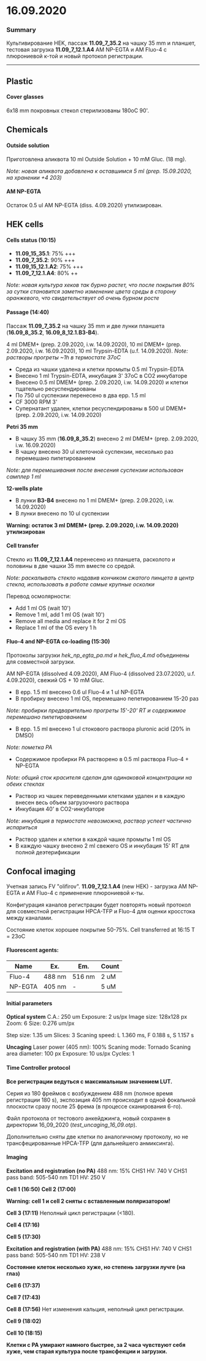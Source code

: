 16.09.2020
==========

### Summary 
Культивирование HEK, пассаж **11.09_7_35.2** на чашку 35 mm и планшет, тестовая загрузка **11.09_7_12.1.A4** AM NP-EGTA и AM Fluo-4 с плюрониевой к-той и новый протокол регистрации.

---

## Plastic
#### Cover glasses
6x18 mm покровных стекол стерилизованы 180oC 90'.


## Chemicals
#### Outside solution
Приготовлена аликвота 10 ml Outside Solution + 10 mM Gluc. (18 mg).

*Note: новая аликвота добавлена к оставшимся 5 ml (prep. 15.09.2020, на хранении +4 203)*

#### AM NP-EGTA
Остаток 0.5 ul AM NP-EGTA (diss. 4.09.2020) утилизирован.


## HEK cells
#### Cells status (10:15)
- **11.09_15_35.1**: 75% +++
- **11.09_7_35.2**: 90% +++
- **11.09_15_12.1.A2**: 75% +++
- **11.09_7_12.1.A4**: 80% ++

*Note: новая культура хеков так бурно растет, что после покрытия 80% за сутки становится заметно изменение цвета среды в сторону оранжевого, что свидетельствует об очень бурном росте*

#### Passage (14:40)
Пассаж **11.09_7_35.2** на чашку 35 mm и две лунки планшета (**16.09_8_35.2**, **16.09_8_12.1.B3-B4**).

4 ml DMEM+ (prep. 2.09.2020, i.w. 14.09.2020), 10 ml DMEM+ (prep. 2.09.2020, i.w. 16.09.2020), 10 ml Trypsin-EDTA (u.f. 14.09.2020).
*Note: растворы прогреты \~1h в термостате 37oC*

- Среда из чашки удалена и клетки промыты 0.5 ml Trypsin-EDTA
- Внесено 1 ml Trypsin-EDTA, инкубация 3' 37oC в CO2 инкубаторе
- Внесено 0.5 ml DMEM+ (prep. 2.09.2020, i.w. 14.09.2020) и клетки тщательно ресуспендированы
- По 750 ul суспензии перенесено в два epp. 1.5 ml
- CF 3000 RPM 3'
- Супернатант удален, клетки ресуспендированы в 500 ul DMEM+ (prep. 2.09.2020, i.w. 14.09.2020)

**Petri 35 mm**
- В чашку 35 mm (**16.09_8_35.2**) внесено 2 ml DMEM+ (prep. 2.09.2020, i.w. 16.09.2020)
- В чашку внесено 30 ul клеточной суспензии, несколько раз перемешано пипетированием 

*Note: для перемешивания после внесения суспензии использован самплер 1 ml*

**12-wells plate**
- В лунки **B3-B4** внесено по 1 ml DMEM+ (prep. 2.09.2020, i.w. 14.09.2020)
- В лунки внесено по 10 ul суспензии

**Warning:  остаток 3 ml DMEM+ (prep. 2.09.2020, i.w. 14.09.2020) утилизирован**

#### Cell transfer
Стекло из **11.09_7_12.1.A4** перенесено из планшета, расколото и половины в две чашки 35 mm вместе со средой.

*Note: раскалывать стекло надавив кончиком сжатого пинцета в центр стекла, использовать в работе самые крупные осколки*

Перевод осмолярности:
- Add 1 ml OS (wait 10')
- Remove 1 ml, add 1 ml OS (wait 10')
- Remove all media and replace it for 2 ml OS
- Replace 1 ml of the OS every 1 h

#### Fluo-4 and NP-EGTA co-loading (15:30)
Протоколы загрузки *hek_np_egta_pa.md* и *hek_fluo_4.md* объединены для совместной загрузки.

AM NP-EGTA (dissolved 4.09.2020), AM Fluo-4 (dissolved 23.07.2020, u.f. 4.09.2020), свежий OS + 10 mM Gluc.

- В epp. 1.5 ml внесено 0.6 ul Fluo-4 и 1 ul NP-EGTA 
- В пробирку внесено 1 ml OS, перемешано пепетированием 15-20 раз

*Note: пробирки предварительно прогреты 15'-20' RT и содержимое перемешано пипетированием*

- В epp. 1.5 ml внесено 1 ul стокового раствора pluronic acid (20% in DMSO)

*Note: пометка PA*


- Содержимое пробирки PA растворено в 0.5 ml раствора Fluo-4 + NP-EGTA

*Note: общий сток красителя сделан для одинаковой концентрации на обеих стеклах*

- Раствор из чашек переведенными клетками удален и в каждую внесен весь объем загрузочного раствора
- Инкубация 40' в CO2-инкубаторе

*Note: инкубация в термостате невозможна, раствор успеет частично испариться*

- Раствор удален и клетки в каждой чашке промыты 1 ml OS
- В каждую чашку внесено 2 ml свежего OS и инкубация 15' RT для полной деэтерификации


## Confocal imaging
Учетная запись FV "olifirov".
**11.09_7_12.1.A4** (new HEK) - загрузка AM NP-EGTA и AM Fluo-4 с применение плюрониевой к-ты.

Конфигурация каналов регистрации будет повторять новый протокол для совместной регистрации HPCA-TFP и Fluo-4 для оценки кросстока между каналами.

Состояние клеток хорошее покрытие 50-75%.
Cell transferred at 16:15
T = 23oC

#### Fluorescent agents:
|Name|Ex.|Em.|Count|
|-|-|-|-|
|Fluo-4|488 nm|516 nm|2 uM|
|NP-EGTA|405 nm|-|5 uM|

#### Initial parameters
**Optical system**
C.A.: 250 um
Exposure: 2 us/px
Image size: 128x128 px
Zoom: 6
Size: 0.276 um/px

Step size: 1.35 um
Slices: 3
Scaning speed: L 1.360 ms, F 0.188 s, S 1.157 s

**Uncaging**
Laser power (405 nm): 100%
Scaning mode: Tornado
Scaning area diameter: 100 px
Exposure: 10 us/px
Cycles: 1


#### Time Controller protocol
**Все регистрации ведуться с максимальным значением LUT.**

Серия из 180 фреймов с возбуждением 488 nm (полное время регистрации 180 s), экспозиция 405 nm происходит в одной фокальной плоскости сразу после 25 фрема (в процессе сканирования 6-го).

Файл протокола от тестового анкейджинга, новый сохранен в директории 16_09_2020 (*test_uncaging_16_09.otp*).

Дополнительно сняты две клетки по аналогичному протоколу, но не трансфецированные HPCA-TFP (для дальнейшего анмиксинга).

#### Imaging
**Excitation and registration (no PA)**
488 nm: 15%
CHS1 HV: 740 V
CHS1 pass band: 505-540 nm
TD1 HV: 250 V

**Cell 1 (16:50)**
**Cell 2 (17:00)**

**Warning: cell 1 и cell 2 сняты с вставленным поляризатором!**

**Cell 3 (17:11)**
Неполный цикл регистрации (<180).

**Cell 4 (17:16)**

**Cell 5 (17:30)**


**Excitation and registration (with PA)**
488 nm: 15%
CHS1 HV: 740 V
CHS1 pass band: 505-540 nm
TD1 HV: 238 V

**Cостояние клеток несколько хуже, но степень загрузки лучге (на глаз)**

**Cell 6 (17:37)**

**Сell 7 (17:43)**

**Cell 8 (17:56)**
Нет изменения кальция, неполный цикл регистрации.

**Cell 9 (18:02)**

**Cell 10 (18:15)**

**Клетки с PA умирают намного быстрее, за 2 часа чувствуют себя хуже, чем старая культура после трансфекции и загрузки.**